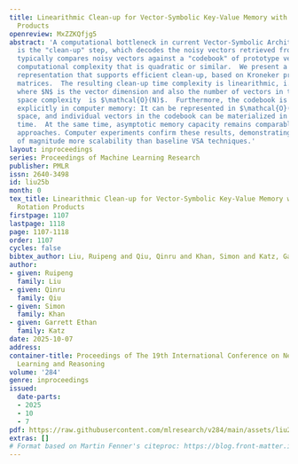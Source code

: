 ```yaml
---
title: Linearithmic Clean-up for Vector-Symbolic Key-Value Memory with Kroneker Rotation
  Products
openreview: MxZZKQfjg5
abstract: 'A computational bottleneck in current Vector-Symbolic Architectures (VSAs)
  is the "clean-up" step, which decodes the noisy vectors retrieved from the architecture.  Clean-up
  typically compares noisy vectors against a "codebook" of prototype vectors, incurring
  computational complexity that is quadratic or similar.  We present a new codebook
  representation that supports efficient clean-up, based on Kroneker products of rotation-like
  matrices.  The resulting clean-up time complexity is linearithmic, i.e. $\mathcal{O}(N\text{log}N)$,
  where $N$ is the vector dimension and also the number of vectors in the codebook.  Clean-up
  space complexity  is $\mathcal{O}(N)$.  Furthermore, the codebook is not stored
  explicitly in computer memory: It can be represented in $\mathcal{O}(\text{log}N)$
  space, and individual vectors in the codebook can be materialized in $\mathcal{O}(N)$
  time.  At the same time, asymptotic memory capacity remains comparable to standard
  approaches. Computer experiments confirm these results, demonstrating several orders
  of magnitude more scalability than baseline VSA techniques.'
layout: inproceedings
series: Proceedings of Machine Learning Research
publisher: PMLR
issn: 2640-3498
id: liu25b
month: 0
tex_title: Linearithmic Clean-up for Vector-Symbolic Key-Value Memory with Kroneker
  Rotation Products
firstpage: 1107
lastpage: 1118
page: 1107-1118
order: 1107
cycles: false
bibtex_author: Liu, Ruipeng and Qiu, Qinru and Khan, Simon and Katz, Garrett Ethan
author:
- given: Ruipeng
  family: Liu
- given: Qinru
  family: Qiu
- given: Simon
  family: Khan
- given: Garrett Ethan
  family: Katz
date: 2025-10-07
address:
container-title: Proceedings of The 19th International Conference on Neurosymbolic
  Learning and Reasoning
volume: '284'
genre: inproceedings
issued:
  date-parts:
  - 2025
  - 10
  - 7
pdf: https://raw.githubusercontent.com/mlresearch/v284/main/assets/liu25b/liu25b.pdf
extras: []
# Format based on Martin Fenner's citeproc: https://blog.front-matter.io/posts/citeproc-yaml-for-bibliographies/
---
```

